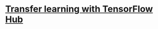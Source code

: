# [Transfer learning with TensorFlow Hub](https://www.tensorflow.org/tutorials/images/transfer_learning_with_hub)
